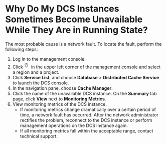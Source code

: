 # Why Do My DCS Instances Sometimes Become Unavailable While They Are in Running State?<a name="EN-US_TOPIC_0237964751"></a>

The most probable cause is a network fault. To locate the fault, perform the following steps:

1.  Log in to the management console.
2.  Click![](figures/icon-region.png)  in the upper left corner of the management console and select a region and a project.
3.  Click  **Service List**, and choose  **Database**  \>  **Distributed Cache Service**  to launch the DCS console.
4.  In the navigation pane, choose  **Cache Manager**.
5.  Click the name of the unavailable DCS instance. On the  **Summary**  tab page, click  **View**  next to  **Monitoring Metrics**.
6.  View monitoring metrics of the DCS instance.
    -   If monitoring metrics change dramatically over a certain period of time, a network fault has occurred. After the network administrator rectifies the problem, reconnect to the DCS instance or perform management operations on the DCS instance again.
    -   If all monitoring metrics fall within the acceptable range, contact technical support.


